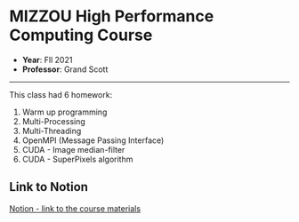 # MIZZOU High Performance Computing Course
* **Year**: Fll 2021
* **Professor**: Grand Scott
---

This class had 6 homework:

1. Warm up programming
2. Multi-Processing
3. Multi-Threading
4. OpenMPI (Message Passing Interface)
5. CUDA - Image median-filter
6. CUDA - SuperPixels algorithm


## Link to Notion
[Notion - link to the course materials](https://giant-mum-cd6.notion.site/High-Performance-Parallel-Computing-07752353aff54e678a718e7101e8ea7e)